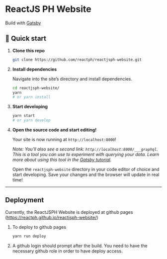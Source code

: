 # ReactJS PH Website

Build with [Gatsby](https://www.gatsbyjs.org/)

## 🚀 Quick start

1.  **Clone this repo**

    ```sh
    git clone https://github.com/reactph/reactjsph-website.git
    ```

2.  **Install dependencies**

    Navigate into the site’s directory and install dependencies.

    ```sh
    cd reactjsph-website/
    yarn
    # or yarn install
    ```

3.  **Start developing**

    ```sh
    yarn start
    # or yarn develop
    ```

4.  **Open the source code and start editing!**

    Your site is now running at `http://localhost:8000`!

    _Note: You'll also see a second link: _`http://localhost:8000/___graphql`_. This is a tool you can use to experiment with querying your data. Learn more about using this tool in the [Gatsby tutorial](https://www.gatsbyjs.org/tutorial/part-five/#introducing-graphiql)._

    Open the `reactjsph-website` directory in your code editor of choice and start developing. Save your changes and the browser will update in real time!

---

## Deployment 

Currently, the ReactJSPH Website is deployed at github pages (https://reactph.github.io/reactjsph-website/)

1. To deploy to github pages

    ```sh
    yarn run deploy
    ```

2. A github login should prompt after the build. You need to have the necessary github role in order to have deploy access.
